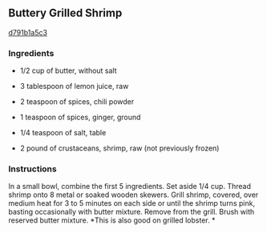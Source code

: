 ## Buttery Grilled Shrimp

[d791b1a5c3](https://cookpad.com/us/recipes/362182-buttery-grilled-shrimp)

### Ingredients

 - 1/2 cup of butter, without salt

 - 3 tablespoon of lemon juice, raw

 - 2 teaspoon of spices, chili powder

 - 1 teaspoon of spices, ginger, ground

 - 1/4 teaspoon of salt, table

 - 2 pound of crustaceans, shrimp, raw (not previously frozen)

### Instructions

In a small bowl, combine the first 5 ingredients. Set aside 1/4 cup. Thread shrimp onto 8 metal or soaked wooden skewers. Grill shrimp, covered, over medium heat for 3 to 5 minutes on each side or until the shrimp turns pink, basting occasionally with butter mixture. Remove from the grill. Brush with reserved butter mixture. *This is also good on grilled lobster. *